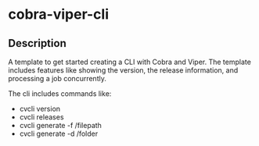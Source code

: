 # cobra-viper-cli

## Description

A template to get started creating a CLI with Cobra and Viper. The template includes features like showing the version, the release information, and processing a job concurrently.

The cli includes commands like:

- cvcli version
- cvcli releases
- cvcli generate -f /filepath
- cvcli generate -d /folder 
